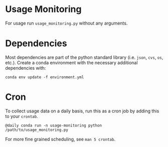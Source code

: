 # Usage Monitoring

For usage run `usage_monitoring.py` without any arguments.

# Dependencies

Most dependencies are part of the python standard library (i.e. `json`, `cvs`,
`os`, etc.). Create a conda environment with the necessary additional
dependencies with:

`conda env update -f environment.yml`

# Cron

To collect usage data on a daily basis, run this as a cron job by adding this
to your `crontab`.

```shell
@daily conda run -n usage-monitoring python /path/to/usage_monitoring.py
```

For more fine grained scheduling, see `man 5 crontab`.

